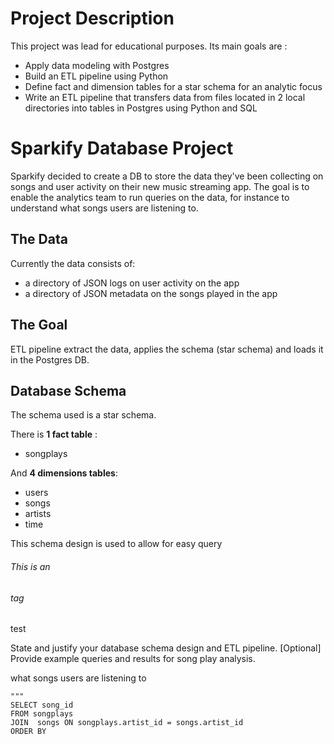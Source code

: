 
# Project Description
This project was lead for educational purposes.
Its main goals are :
- Apply data modeling with Postgres
- Build an ETL pipeline using Python
- Define fact and dimension tables for a star schema for an analytic focus
- Write an ETL pipeline that transfers data from files located in 2 local directories into tables in Postgres using Python and SQL

# Sparkify Database Project
Sparkify decided to create a DB to store the data they've been collecting on songs and user activity on their new music streaming app. The goal is to enable the analytics team to run queries on the data, for instance to understand what songs users are listening to.
## The Data
Currently the data consists of:
- a directory of JSON logs on user activity on the app
- a directory of JSON metadata on the songs played in the app
## The Goal
ETL pipeline extract the data, applies the schema (star schema) and loads it in the Postgres DB.
## Database Schema
The schema used is a star schema. 

There is **1 fact table** :
- songplays

And **4 dimensions tables**:
- users
- songs
- artists
- time

This schema design is used to allow for easy query

###### This is an <h6> tag
test

State and justify your database schema design and ETL pipeline.
[Optional] Provide example queries and results for song play analysis.

what songs users are listening to
```
"""
SELECT song_id
FROM songplays
JOIN  songs ON songplays.artist_id = songs.artist_id
ORDER BY

```